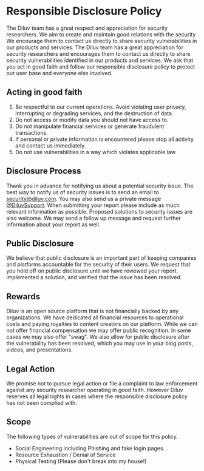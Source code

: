 # Responsible Disclosure Policy

The Diluv team has a great respect and appreciation for security researchers. We aim to create and maintain good relations with the security We encourage them to contact us directly to share security vulnerabilities in our products and services. 
The Diluv team has a great appreciation for security researchers and encourages them to contact us directly to share security vulnerabilities identified in our products and services. We ask that you act in good faith and follow our responsible disclosure policy to protect our user base and everyone else involved.

## Acting in good faith

1. Be respectful to our current operations. Avoid violating user privacy, interrupting or degrading services, and the destruction of data.
2. Do not access or modify data you should not have access to. 
3. Do not manipulate financial services or generate fraudulent transactions.
4. If personal or private information is encountered please stop all activity and contact us immediately.
5. Do not use vulnerabilities in a way which violates applicable law. 

## Disclosure Process

Thank you in advance for notifying us about a potential security issue. The best way to notify us of security issues is to send an email to security@diluv.com. You may also send us a private message [@DiluvSupport](https://twitter.com/DiluvSupport). When submitting your report please include as much relevant information as possible. Proposed solutions to security issues are also welcome. We may send a follow up message and request further information about your report as well.

## Public Disclosure

We believe that public disclosure is an important part of keeping companies and platforms accountable for the security of their users. We request that you hold off on public disclosure until we have reviewed your report, implemented a solution, and verified that the issue has been resolved.

## Rewards

Diluv is an open source platform that is not financially backed by any organizations. We have dedicated all financial resources to operational costs and paying royalties to content creators on our platform. While we can not offer financial compensation we may offer public recognition. In some cases we may also offer "swag". We also allow for public disclosure after the vulnerability has been resolved, which you may use in your blog posts, videos, and presentations.

## Legal Action

We promise not to pursue legal action or file a complaint to law enforcement against any security researcher operating in good faith. However Diluv reserves all legal rights in cases where the responsible disclosure policy has not been complied with.

## Scope

The following types of vulnerabilities are out of scope for this policy. 
- Social Engineering including Phishing and fake login pages.
- Resource Exhaustion / Denial of Service
- Physical Testing (Please don't break into my house!)